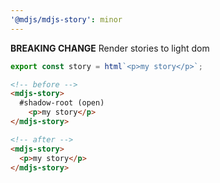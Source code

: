 ```yaml
---
'@mdjs/mdjs-story': minor
---
```


**BREAKING CHANGE** Render stories to light dom

```js
export const story = html`<p>my story</p>`;
```

```html
<!-- before -->
<mdjs-story>
  #shadow-root (open)
    <p>my story</p>
</mdjs-story>

<!-- after -->
<mdjs-story>
  <p>my story</p>
</mdjs-story>
```
